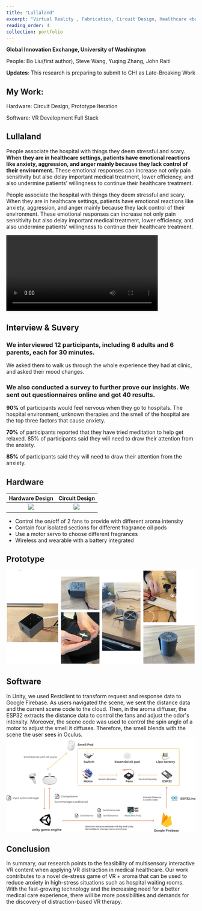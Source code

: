 ```yaml
---
title: "Lullaland"
excerpt: "Virtual Reality , Fabrication, Circuit Design, Healthcare <br/> <img src='/images/Lula_front.png'>"
reading_order: 4
collection: portfolio
---
```


**Global Innovation Exchange, University of Washington**

People: Bo Liu(first author), Steve Wang, Yuqing Zhang, John Raiti

**Updates**: This research is preparing to submit to CHI as Late-Breaking Work

## My Work: 
Hardware: Circuit Design, Prototype Iteration

Software: VR Development Full Stack

## Lullaland
People associate the hospital with things they deem stressful and scary. **When they are in healthcare settings, patients have emotional reactions like anxiety, aggression, and anger mainly because they lack control of their environment.** These emotional responses can increase not only pain sensitivity but also delay important medical treatment, lower efficiency, and also undermine patients’ willingness to continue their healthcare treatment.

People associate the hospital with things they deem stressful and scary. When they are in healthcare settings, patients have emotional reactions like anxiety, aggression, and anger mainly because they lack control of their environment. These emotional responses can increase not only pain sensitivity but also delay important medical treatment, lower efficiency, and also undermine patients’ willingness to continue their healthcare treatment.

<video width="80%" height=auto controls>
  <source type="video/mp4" src="https://boliu97.github.io/files/Video/Lullaland_demo.mp4">
</video>

## Interview & Suvery

### We interviewed 12 participants, including 6 adults and 6 parents, each for 30 minutes.
We asked them to walk us through the whole experience they had at clinic, and asked their mood changes.

### We also conducted a survey to further prove our insights. We sent out questionnaires online and got 40 results.
**90%** of participants would feel nervous when they go to hospitals.
The hospital environment, unknown therapies and the smell of the hospital are the top three factors that cause anxiety.

**70%** of participants reported that they have tried meditation to help get relaxed. 85% of participants said they will need to draw their attention from the anxiety.

**85%** of participants said they will need to draw their attention from the anxiety.

## Hardware

Hardware Design           |      Circuit Design
:-------------------------:|:-------------------------:
![](http://boliu97.github.io/images/Lula_HardSch.webp)  |  ![](http://boliu97.github.io/images/Lula_3D.webp)

*   Control the on/off of 2 fans to provide with different aroma intensity
*   Contain four isolated sections for different fragrance oil pods
*   Use a motor servo to choose different fragrances
*   Wireless and wearable with a battery integrated

## Prototype
<img src='/images/Lula_prototype.png'>

## Software
In Unity, we used Restclient to transform request and response data to Google Firebase. As users navigated the scene, we sent the distance data and the current scene code to the cloud. Then, in the aroma diffuser, the ESP32 extracts the distance data to control the fans and adjust the odor's intensity. Moreover, the scene code was used to control the spin angle of a motor to adjust the smell it diffuses. Therefore, the smell blends with the scene the user sees in Oculus.
<img src='/images/Lula_front.png'>

## Conclusion 

In summary, our research points to the feasibility of multisensory interactive VR content when applying VR distraction in medical healthcare. Our work contributes to a novel de-stress game of VR + aroma that can be used to reduce anxiety in high-stress situations such as hospital waiting rooms. With the fast-growing technology and the increasing need for a better medical care experience, there will be more possibilities and demands for the discovery of distraction-based VR therapy.

